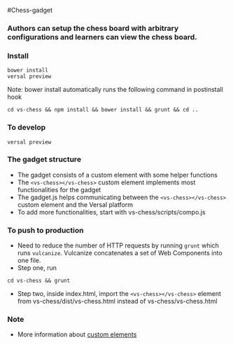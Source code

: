#Chess-gadget

### Authors can setup the chess board with arbitrary configurations and learners can view the chess board.

### Install
```
bower install
versal preview
```
Note: bower install automatically runs the following command in postinstall hook
```
cd vs-chess && npm install && bower install && grunt && cd ..
```

### To develop
```
versal preview
```

### The gadget structure
- The gadget consists of a custom element with some helper functions
- The ```<vs-chess></vs-chess>``` custom element implements most functionalities for the gadget
- The gadget.js helps communicating between the ```<vs-chess></vs-chess>``` custom element and the Versal platform
- To add more functionalities, start with vs-chess/scripts/compo.js

### To push to production
- Need to reduce the number of HTTP requests by running ```grunt``` which runs ```vulcanize```. Vulcanize concatenates a set of Web Components into one file.
- Step one, run
```
cd vs-chess && grunt
```
- Step two, inside index.html, import the ```<vs-chess></vs-chess>``` element from vs-chess/dist/vs-chess.html instead of vs-chess/vs-chess.html

### Note
- More information about [custom elements](http://webcomponents.org/)
